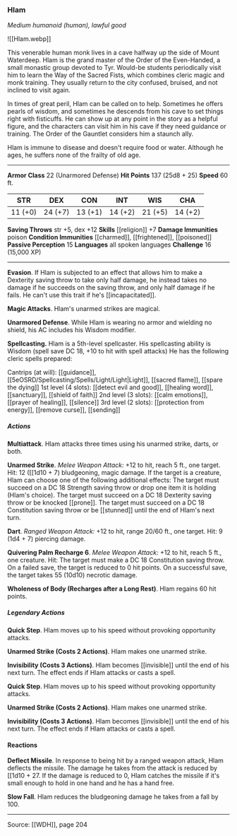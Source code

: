 ### Hlam
_Medium humanoid (human), lawful good_

![[Hlam.webp]]

This venerable human monk lives in a cave halfway up the side of Mount Waterdeep. Hlam is the grand master of the Order of the Even-Handed, a small monastic group devoted to Tyr. Would-be students periodically visit him to learn the Way of the Sacred Fists, which combines cleric magic and monk training. They usually return to the city confused, bruised, and not inclined to visit again.

In times of great peril, Hlam can be called on to help. Sometimes he offers pearls of wisdom, and sometimes he descends from his cave to set things right with fisticuffs. He can show up at any point in the story as a helpful figure, and the characters can visit him in his cave if they need guidance or training. The Order of the Gauntlet considers him a staunch ally.

Hlam is immune to disease and doesn't require food or water. Although he ages, he suffers none of the frailty of old age.






---

**Armor Class** 22 (Unarmored Defense)
**Hit Points** 137 (25d8 + 25)
**Speed** 60 ft.

| STR     | DEX     | CON     | INT     | WIS     | CHA     |
|---------|---------|---------|---------|---------|---------|
| 11 (+0) | 24 (+7) | 13 (+1) | 14 (+2) | 21 (+5) | 14 (+2) |

**Saving Throws** str +5, dex +12
**Skills** [[religion]] +7
**Damage Immunities** poison
**Condition Immunities** [[charmed]], [[frightened]], [[poisoned]]
**Passive Perception** 15
**Languages** all spoken languages
**Challenge** 16 (15,000 XP)

---

**Evasion**. If Hlam is subjected to an effect that allows him to make a Dexterity saving throw to take only half damage, he instead takes no damage if he succeeds on the saving throw, and only half damage if he fails. He can't use this trait if he's [[incapacitated]].

**Magic Attacks**. Hlam's unarmed strikes are magical.

**Unarmored Defense**. While Hlam is wearing no armor and wielding no shield, his AC includes his Wisdom modifier.

**Spellcasting.** Hlam is a 5th-level spellcaster. His spellcasting ability is Wisdom (spell save DC 18, +10 to hit with spell attacks) He has the following cleric spells prepared:

Cantrips (at will): [[guidance]], [[5eOSRD/Spellcasting/Spells/Light/Light|Light]], [[sacred flame]], [[spare the dying]]
1st level (4 slots): [[detect evil and good]], [[healing word]], [[sanctuary]], [[shield of faith]]
2nd level (3 slots): [[calm emotions]], [[prayer of healing]], [[silence]]
3rd level (2 slots): [[protection from energy]], [[remove curse]], [[sending]]

##### Actions
**Multiattack**. Hlam attacks three times using his unarmed strike, darts, or both.

**Unarmed Strike**. _Melee Weapon Attack:_ +12 to hit, reach 5 ft., one target. Hit: 12 ([[1d10 + 7) bludgeoning, magic damage. If the target is a creature, Hlam can choose one of the following additional effects: The target must succeed on a DC 18 Strength saving throw or drop one item it is holding (Hlam's choice). The target must succeed on a DC 18 Dexterity saving throw or be knocked [[prone]]. The target must succeed on a DC 18 Constitution saving throw or be [[stunned]] until the end of Hlam's next turn.

**Dart**. _Ranged Weapon Attack:_ +12 to hit, range 20/60 ft., one target. Hit: 9 (1d4 + 7) piercing damage.

**Quivering Palm Recharge 6**. _Melee Weapon Attack:_ +12 to hit, reach 5 ft., one creature. Hit: The target must make a DC 18 Constitution saving throw. On a failed save, the target is reduced to 0 hit points. On a successful save, the target takes 55 (10d10) necrotic damage.

**Wholeness of Body (Recharges after a Long Rest)**. Hlam regains 60 hit points.

##### Legendary Actions
**Quick Step**. Hlam moves up to his speed without provoking opportunity attacks.

**Unarmed Strike (Costs 2 Actions)**. Hlam makes one unarmed strike.

**Invisibility (Costs 3 Actions)**. Hlam becomes [[invisible]] until the end of his next turn. The effect ends if Hlam attacks or casts a spell.

**Quick Step**. Hlam moves up to his speed without provoking opportunity attacks.

**Unarmed Strike (Costs 2 Actions)**. Hlam makes one unarmed strike.

**Invisibility (Costs 3 Actions)**. Hlam becomes [[invisible]] until the end of his next turn. The effect ends if Hlam attacks or casts a spell.

#### Reactions
**Deflect Missile**. In response to being hit by a ranged weapon attack, Hlam deflects the missile. The damage he takes from the attack is reduced by [[1d10 + 27. If the damage is reduced to 0, Hlam catches the missile if it's small enough to hold in one hand and he has a hand free.

**Slow Fall**. Hlam reduces the bludgeoning damage he takes from a fall by 100.


---

Source: [[WDH]], page 204